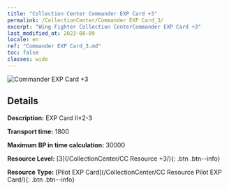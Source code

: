 ```yaml
---
title: "Collection Center Commander EXP Card +3"
permalink: /CollectionCenter/Commander EXP Card_3/
excerpt: "Wing Fighter Collection CenterCommander EXP Card +3"
last_modified_at: 2023-08-09
locale: en
ref: "Commander EXP Card_3.md"
toc: false
classes: wide
---
```



![Commander EXP Card +3](/images/cc/CC_Pilot_EXP_Card_3.png)

## Details

  **Description:** EXP Card II×2-3

  **Transport time:** 1800

  **Maximum BP in time calculation:** 30000

  **Resource Level:** [3](/CollectionCenter/CC Resource +3/){: .btn .btn--info}

  **Resource Type:** [Pilot EXP Card](/CollectionCenter/CC Resource Pilot EXP Card/){: .btn .btn--info}

